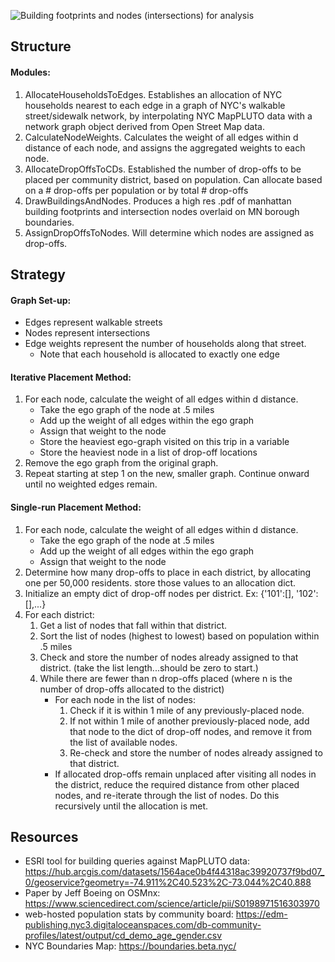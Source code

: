 ![Building footprints and nodes (intersections) for analysis](https://github.com/tal-z/NYCPopulationLocationOptimization/blob/master/static/MnBldgFootPrintsAndNodes_2021-04-18.svg)

## Structure
#### Modules:
1. AllocateHouseholdsToEdges. Establishes an allocation of NYC households nearest to each edge in a graph of NYC's walkable street/sidewalk network, by interpolating NYC MapPLUTO data with a network graph object derived from Open Street Map data.
2. CalculateNodeWeights. Calculates the weight of all edges within d distance of each node, and assigns the aggregated weights to each node.
3. AllocateDropOffsToCDs. Established the number of drop-offs to be placed per community district, based on population. Can allocate based on a # drop-offs per population or by total # drop-offs
4. DrawBuildingsAndNodes. Produces a high res .pdf of manhattan building footprints and intersection nodes overlaid on MN borough boundaries.
5. AssignDropOffsToNodes. Will determine which nodes are assigned as drop-offs.

## Strategy
#### Graph Set-up:
- Edges represent walkable streets
- Nodes represent intersections
- Edge weights represent the number of households along that street.
  - Note that each household is allocated to exactly one edge

#### Iterative Placement Method:  
1. For each node, calculate the weight of all edges within d distance.
    - Take the ego graph of the node at .5 miles 
    - Add up the weight of all edges within the ego graph
    - Assign that weight to the node
    - Store the heaviest ego-graph visited on this trip in a variable
    - Store the heaviest node in a list of drop-off locations
2. Remove the ego graph from the original graph.
3. Repeat starting at step 1 on the new, smaller graph. Continue onward until no weighted edges remain.

#### Single-run Placement Method:
1. For each node, calculate the weight of all edges within d distance.
    - Take the ego graph of the node at .5 miles 
    - Add up the weight of all edges within the ego graph
    - Assign that weight to the node
2. Determine how many drop-offs to place in each district, by allocating one per 50,000 residents. store those values to an allocation dict.
3. Initialize an empty dict of drop-off nodes per district. Ex: {'101':[], '102':[],...}
4. For each district:
    1. Get a list of nodes that fall within that district.
    2. Sort the list of nodes (highest to lowest) based on population within .5 miles
    3. Check and store the number of nodes already assigned to that district. (take the list length...should be zero to start.)
    4. While there are fewer than n drop-offs placed (where n is the number of drop-offs allocated to the district)
        - For each node in the list of nodes:
            1. Check if it is within 1 mile of any previously-placed node.
            2. If not within 1 mile of another previously-placed node, add that node to the dict of drop-off nodes, and remove it from the list of available nodes.
            3. Re-check and store the number of nodes already assigned to that district.
        - If allocated drop-offs remain unplaced after visiting all nodes in the district, reduce the required distance from other placed nodes, and re-iterate through the list of nodes. Do this recursively until the allocation is met. 
 
## Resources
- ESRI tool for building queries against MapPLUTO data: https://hub.arcgis.com/datasets/1564ace0b4f44318ac39920737f9bd07_0/geoservice?geometry=-74.911%2C40.523%2C-73.044%2C40.888
- Paper by Jeff Boeing on OSMnx: https://www.sciencedirect.com/science/article/pii/S0198971516303970
- web-hosted population stats by community board: https://edm-publishing.nyc3.digitaloceanspaces.com/db-community-profiles/latest/output/cd_demo_age_gender.csv
- NYC Boundaries Map: https://boundaries.beta.nyc/
